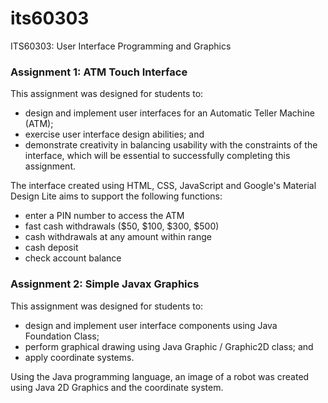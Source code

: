 # its60303
ITS60303: User Interface Programming and Graphics

### Assignment 1: ATM Touch Interface
This assignment was designed for students to:
+ design and implement user interfaces for an Automatic Teller Machine (ATM);
+ exercise user interface design abilities; and 
+ demonstrate creativity in balancing usability with the constraints of the interface, which will be essential to successfully completing this assignment.

The interface created using HTML, CSS, JavaScript and Google's Material Design Lite aims to support the following functions:
+ enter a PIN number to access the ATM
+ fast cash withdrawals ($50, $100, $300, $500)
+ cash withdrawals at any amount within range
+ cash deposit
+ check account balance

### Assignment 2: Simple Javax Graphics
This assignment was designed for students to:
+ design and implement user interface components using Java Foundation Class;
+ perform graphical drawing using Java Graphic / Graphic2D class; and
+ apply coordinate systems.

Using the Java programming language, an image of a robot was created using Java 2D Graphics and the coordinate system. 
